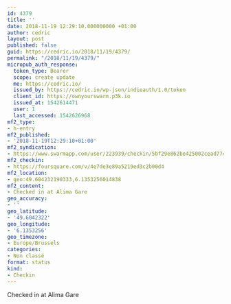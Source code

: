 ```yaml
---
id: 4379
title: ''
date: 2018-11-19 12:29:10.000000000 +01:00
author: cedric
layout: post
published: false
guid: https://cedric.io/2018/11/19/4379/
permalink: "/2018/11/19/4379/"
micropub_auth_response:
  token_type: Bearer
  scope: create update
  me: https://cedric.io/
  issued_by: https://cedric.io/wp-json/indieauth/1.0/token
  client_id: https://ownyourswarm.p3k.io
  issued_at: 1542614471
  user: 1
  last_accessed: 1542626968
mf2_type:
- h-entry
mf2_published:
- '2018-11-19T12:29:10+01:00'
mf2_syndication:
- https://www.swarmapp.com/user/223939/checkin/5bf29e862be425002cead77c
mf2_checkin:
- https://foursquare.com/v/4e7de3e89a5219ed3c2b00d4
mf2_location:
- geo:49.604232190333,6.1353256014838
mf2_content:
- Checked in at Alima Gare
geo_accuracy:
- ''
geo_latitude:
- '49.6042322'
geo_longitude:
- '6.1353256'
geo_timezone:
- Europe/Brussels
categories:
- Non classé
format: status
kind:
- Checkin
---
```

Checked in at Alima Gare